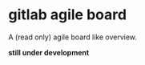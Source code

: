 gitlab agile board
==================

A (read only) agile board like overview.

**still under development**
